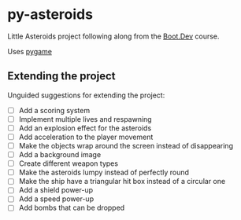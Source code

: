 # py-asteroids

Little Asteroids project following along from the [Boot.Dev](https://www.boot.dev) course.

Uses [pygame](https://www.pygame.org/)

## Extending the project

Unguided suggestions for extending the project:

- [ ] Add a scoring system
- [ ] Implement multiple lives and respawning
- [ ] Add an explosion effect for the asteroids
- [ ] Add acceleration to the player movement
- [ ] Make the objects wrap around the screen instead of disappearing
- [ ] Add a background image
- [ ] Create different weapon types
- [ ] Make the asteroids lumpy instead of perfectly round
- [ ] Make the ship have a triangular hit box instead of a circular one
- [ ] Add a shield power-up
- [ ] Add a speed power-up
- [ ] Add bombs that can be dropped
